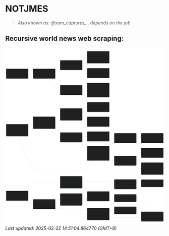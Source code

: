 # NOTJMES                                                 
> <i>Also known as: @sam_captures_ , depends on the job</i>

## Recursive world news web scraping:

<!-- START -->
![Graph](img/top_news.svg)
<i>Last updated: 2025-02-22 14:51:04.864770 (GMT+8)</i>
<!-- END -->